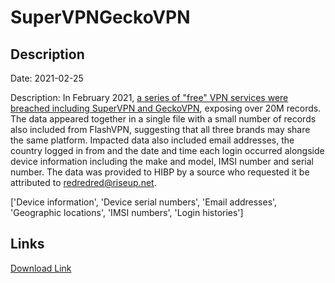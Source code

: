 # SuperVPNGeckoVPN

## Description

Date: 2021-02-25

Description:
In February 2021, <a href="https://cybernews.com/security/one-of-the-biggest-android-vpns-hacked-data-of-21-million-users-from-3-android-vpns-put-for-sale-online/" target="_blank" rel="noopener">a series of &quot;free&quot; VPN services were breached including SuperVPN and GeckoVPN</a>, exposing over 20M records. The data appeared together in a single file with a small number of records also included from FlashVPN, suggesting that all three brands may share the same platform. Impacted data also included email addresses, the country logged in from and the date and time each login occurred alongside device information including the make and model, IMSI number and serial number. The data was provided to HIBP by a source who requested it be attributed to redredred@riseup.net.


['Device information', 'Device serial numbers', 'Email addresses', 'Geographic locations', 'IMSI numbers', 'Login histories']

## Links

[Download Link](https://link-to.net/1229997/383.1000137015027/dynamic/?r=aHR0cHM6Ly93d3cubWVkaWFmaXJlLmNvbS92aWV3LzFqTVFSTmx3clBBQlBzRS8vZmlsZQ==)
